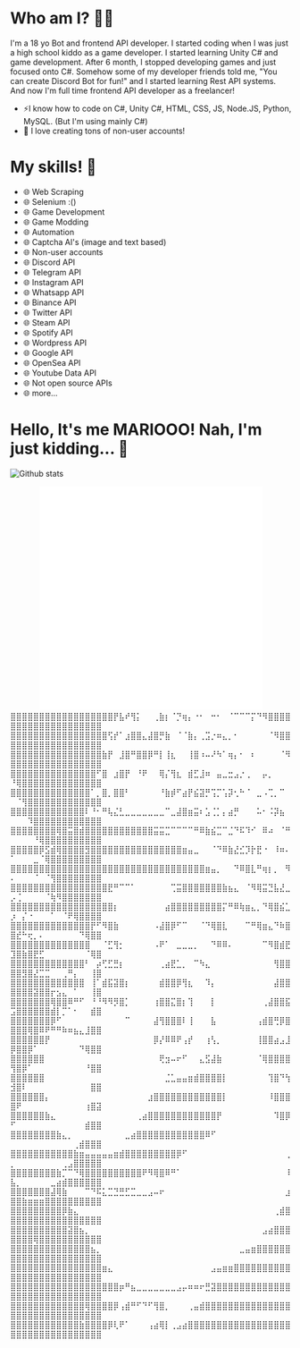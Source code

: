 # Who am I? 👨‍💻
I'm a 18 yo Bot and frontend API developer. I started coding when I was just a high school kiddo as a game developer. I started learning Unity C# and game development. After 6 month, I stopped developing games and just focused onto C#. Somehow some of my developer friends told me, "You can create Discord Bot for fun!" and I started learning Rest API systems. And now I'm full time frontend API developer as a freelancer!

- ⚡I know how to code on C#, Unity C#, HTML, CSS, JS, Node.JS, Python, MySQL. (But I'm using mainly C#)
- 💬 I love creating tons of non-user accounts!

# My skills! 🧙‍
- 🌐 Web Scraping
- 🌐 Selenium :()
- 🌐 Game Development
- 🌐 Game Modding
- 🌐 Automation 
- 🌐 Captcha AI's (image and text based)
- 🌐 Non-user accounts
- 🌐 Discord API
- 🌐 Telegram API
- 🌐 Instagram API
- 🌐 Whatsapp API
- 🌐 Binance API
- 🌐 Twitter API
- 🌐 Steam API
- 🌐 Spotify API
- 🌐 Wordpress API
- 🌐 Google API
- 🌐 OpenSea API
- 🌐 Youtube Data API
- 🌐 Not open source APIs
- 🌐 more...

# Hello, It's me MARIOOO! Nah, I'm just kidding... 👋
![Github stats](https://github-readme-stats.vercel.app/api?username=LindaMosep&show_icons=true&theme=radical)


<div align="center">
    <img src="https://github.com/LindaMosep/lindamosep/blob/4a77f1e985c8b9d7e13a1c2070125f294c6ba83e/blabla.svg" width="400" height="400" alt="css-in-readme">
</div>
⣿⣿⣿⣿⣿⣿⣿⣿⣿⣿⣿⣿⣿⣿⣿⣿⣿⣿⡟⣧⠞⢻⡅⠀⠀⢀⣷⡆⠈⡙⢶⡄⠐⠂⠀⠒⠂⠀⠈⠉⠉⠉⡍⠙⠻⣿⣿⣿⣿⣿⣿⣿⣿⣿⣿⣿⣿⣿⣿⣿⣿⣿⣿⣿⣿
⣿⣿⣿⣿⣿⣿⣿⣿⣿⣿⣿⣿⣿⣿⣿⣿⣿⢫⡞⠁⣰⣿⣿⣄⣼⣿⡛⣷⠀⠈⠈⣷⡄⢀⣩⡐⠶⣄⡀⠂⠀⠀⠀⠀⠀⠈⠻⣿⣿⣿⣿⣿⣿⣿⣿⣿⣿⣿⣿⣿⣿⣿⣿⣿⣿
⣿⣿⣿⣿⣿⣿⣿⣿⣿⣿⣿⣿⣿⣿⣿⣿⣷⡟⠀⣸⣿⠛⣿⣿⡿⠛⡇⢸⣆⠀⠀⢸⣿⠰⠤⠜⠳⠁⢶⡄⠂⠀⠆⠀⠀⠀⠀⠈⠻⣿⣿⣿⣿⣿⣿⣿⣿⣿⣿⣿⣿⣿⣿⣿⣿
⣿⣿⣿⣿⣿⣿⣿⣿⣿⣿⣿⣿⣿⣿⣿⠋⣿⠀⣰⣿⡟⠀⠘⠟⠀⠀⢿⡌⢻⣆⠀⣾⣋⣸⠶⠀⣤⣀⣒⣠⡐⢀⠀⠀⡤⡀⠀⠀⠀⠘⢿⣿⣿⣿⣿⣿⣿⣿⣿⣿⣿⣿⣿⣿⣿
⣿⣿⣿⣿⣿⣿⣿⣿⣿⣿⣿⣿⣿⣿⠁⡀⣿⡀⣿⣿⠃⠀⠀⠀⠀⠀⠘⣷⡾⠋⣴⡟⣮⣽⡛⢩⡉⢡⡽⢂⠓⠈⠀⣀⠠⢉⡀⠉⠀⠀⠈⢻⣿⣿⣿⣿⣿⣿⣿⣿⣿⣿⣿⣿⣿
⣿⣿⣿⣿⣿⣿⣿⣿⣿⣿⣿⣿⣿⠇⠘⠂⠛⢧⣌⣃⣀⣀⣀⣀⣀⣀⣀⠉⣀⣼⣿⣶⣭⠆⣡⢈⡁⡄⣴⡛⠀⠀⠀⠥⠂⠨⡽⣦⠀⠀⠀⠀⠹⣿⣿⣿⣿⣿⣿⣿⣿⣿⣿⣿⣿
⣿⣿⣿⣿⣿⣿⣿⣿⢿⣿⣭⣿⣾⣿⣿⣿⣿⣿⣿⣿⣿⣿⣿⣿⣿⣭⣭⣉⠉⠉⠉⠉⠛⠿⣷⣮⣉⠉⣈⠙⠯⠹⠊⠀⠿⠴⠀⠈⠛⠀⠀⠀⠀⠘⢿⣿⣿⣿⣿⣿⣿⣿⣿⣿⣿
⣿⣿⣿⣿⣿⡿⣫⣾⢿⣿⣿⣿⣿⣻⣿⣿⣿⣿⣿⣿⣿⣿⣿⣿⣿⣿⣿⣿⣿⣿⣶⣤⣀⠀⠀⠈⠙⠿⣷⣜⣊⡹⡗⣟⠐⠀⠸⠶⠄⠁⠀⠀⠀⣀⠈⢿⣿⣿⣿⣿⣿⣿⣿⣿⣿
⣿⣿⣿⣿⣿⣿⣿⣿⣿⣿⣿⣿⣿⣿⣿⣿⣿⣿⣿⣿⣿⣿⣿⣿⣿⣿⣿⣿⣿⣿⣿⣿⣿⣿⣶⣤⡀⠀⠀⠙⠿⣿⣇⠛⢶⡆⡀⠀⠻⠄⠀⠀⠀⠈⠀⠈⢻⣿⣿⣿⣿⣿⣿⣿⣿
⣿⣿⣿⣿⣿⣿⣿⣿⣿⣿⣿⣿⣿⣿⣿⣿⣿⣟⠛⠉⠉⠁⠀⠀⠀⠀⠀⠀⢉⣭⣿⣿⣿⣿⣿⣿⣿⣷⣦⣄⠀⠈⠻⢿⣭⣙⣧⣜⣀⡠⢈⠀⠀⠀⠀⠈⢷⠻⣿⣿⣿⣿⣿⣿⣿
⣿⣿⣿⣿⣿⣿⣿⣿⣿⣿⣿⣿⣿⣿⣿⣿⣿⣿⡆⠀⠀⠀⠀⠀⠀⠀⠀⣴⣿⣿⣿⣿⣿⣿⣿⣿⣿⡍⠛⠿⢷⣶⣄⡀⠙⢿⣿⣮⣁⡰⠀⡌⠐⠀⠀⠀⠁⠀⠈⠟⢿⣿⣿⣿⣿
⣿⣿⣿⣿⣿⣿⣿⣿⣿⣿⣿⣿⣿⣿⡟⠋⠻⣿⣷⠀⠀⠀⠀⠀⠀⠠⣼⣿⡿⠋⠉⠀⠀⠈⠙⢿⣿⣇⠀⠀⠀⠉⠛⢿⣶⣄⠙⠷⣿⣿⣞⠓⢖⡀⠄⠀⠀⠀⠀⠀⠀⠙⢿⣿⣿
⣿⣿⣿⣿⣿⣿⣿⣿⣿⣿⣿⣿⣿⣿⠀⠀⠈⣋⢻⡂⠀⠀⠀⠀⠀⠠⠟⠁⠀⣀⣀⣀⡀⠀⠀⠙⠿⠿⠄⠀⠀⠀⠀⠀⠉⠻⣿⣾⣟⣹⣿⣷⣿⣟⣋⠀⠀⠀⠀⠀⠀⠀⠈⢿⣿
⣿⣿⣿⣿⣿⣿⣿⣿⣿⣿⣿⣿⣿⠃⠀⡴⢋⣋⣛⡆⠀⠀⠀⠀⠀⠀⢀⣴⣟⣁⡀⠀⠉⠳⣄⠀⠀⠀⠀⠀⠀⠀⠀⠀⠀⠀⢻⣿⣿⣿⣿⣻⣿⣜⣉⣉⠀⠀⢀⠛⡄⠀⠀⢸⣿
⣿⣿⣿⣿⣿⣿⣿⣿⣿⣿⣿⣿⣿⠀⢸⠁⣾⣯⣽⣿⡆⠀⠀⠀⠀⠀⣾⣿⣿⡿⢻⣆⠀⠀⠹⡄⠀⠀⠀⠀⠀⠀⠀⠀⠀⠀⣼⣿⣿⣿⣿⣿⣿⣽⣿⣿⡖⣢⣄⠀⠁⠀⠀⢸⣿
⣿⣿⣿⣿⣿⣿⣿⢿⣿⣿⠿⠛⠋⠀⠘⠘⠻⠻⡻⣿⡁⠀⠀⠀⠀⢰⣿⣿⣍⣿⡆⢹⠀⠀⠀⡇⠀⠀⠀⠀⠀⠀⠀⠀⢀⣼⣿⣿⣯⣩⣿⣿⣿⣿⣿⣿⣾⡇⡉⠁⠂⠀⠀⣾⣿
⣿⣿⣿⣿⣿⣿⣿⡿⠋⠀⠀⠀⠀⠀⠀⠀⠀⠀⠀⠀⠉⠀⠀⠀⠀⣼⢻⣿⣿⣿⠇⢸⠀⠀⠀⣧⠀⠀⠀⠀⠀⠀⠀⢠⣾⣿⢛⡿⣿⣿⣿⣿⢿⣿⠿⠟⠛⠛⠷⠶⣦⣄⣸⣿⣿
⣿⣿⣿⣿⣿⣿⡟⠀⠀⠀⠀⠀⠀⠀⠀⠀⠀⠀⠀⠀⠀⠀⠀⠀⠀⡿⡜⠿⠿⠟⢠⡞⠀⠀⢰⢣⡀⠀⠀⠀⠀⠀⠀⢸⣿⣿⣴⣠⣸⡿⣿⣿⡿⠁⠀⠀⠀⠀⠀⠀⠀⠙⢿⣿⣿
⣿⣿⣿⣿⣿⣿⠀⠀⠀⠀⠀⠀⠀⠀⠀⠀⠀⠀⠀⠀⠀⠀⠀⠀⠀⠀⢟⣲⠤⠖⠋⠀⠀⣄⣫⣼⣷⠀⠀⠀⠀⠀⠀⠈⢿⣿⣿⣿⣿⢻⣿⡿⠁⠀⠀⠀⠀⠀⠀⠀⠀⠀⠘⣿⣿
⣿⣿⣿⣿⣿⣿⠀⠀⠀⠀⠀⠀⠀⠀⠀⠀⠀⠀⠀⠀⠀⠀⠀⠀⠀⠀⠀⣈⣁⣤⣤⣶⣾⣿⣿⣿⣿⡇⠀⠀⠀⠀⠀⠀⠀⢹⣿⠙⢳⣺⣿⠇⠀⠀⠀⠀⠀⠀⠀⠀⠀⠀⠀⣿⣿
⣿⣿⣿⣿⣿⣿⡄⠀⠀⠀⠀⠀⠀⠀⠀⠀⠀⠀⠀⠀⠀⠀⠀⠀⣰⣿⣿⣿⣿⣿⣿⣿⣿⣿⣿⣿⣿⡇⠀⠀⠀⠀⠀⠀⠀⠸⣿⣿⣿⣿⠟⠀⠀⠀⠀⠀⠀⠀⠀⠀⠀⠀⢰⣿⣽
⣿⣿⣿⣿⣿⣿⣷⣄⠀⠀⠀⠀⠀⠀⠀⠀⠀⠀⠀⠀⠀⠀⢀⣴⣿⣿⣿⣿⣿⣿⣿⣿⣿⣿⣿⣿⡟⠀⠀⠀⠀⠀⠀⠀⠀⠀⠹⣿⡿⠋⠀⠀⠀⠀⠀⠀⠀⠀⠀⠀⠀⠀⣾⣿⣿
⣿⣿⣿⣿⣿⣿⣿⣿⣷⣄⡀⠀⠀⠀⠀⠀⠀⠀⠀⠀⣀⣴⣿⣿⣿⣿⣿⣿⣿⣿⣿⣿⣿⣿⠿⠋⠀⠀⠀⠀⠀⠀⠀⠀⠀⠀⠀⠀⠀⠀⠀⠀⠀⠀⠀⠀⠀⠀⠀⠀⢀⣾⣿⣿⣿
⣿⣿⣿⣿⣿⣿⣿⣿⣿⣿⣿⣷⣶⣤⣤⣤⣤⣤⣶⣾⣿⣿⣿⣿⣿⣿⣿⣿⣿⡿⠋⠀⠀⠀⠀⠀⠀⠀⠀⠀⠀⠀⠀⠀⠀⠀⠀⠀⢀⡀⠀⠀⠀⠀⠀⠀⠀⠀⢀⣠⣿⣿⣿⣿⣿
⣿⣿⣿⣿⣿⣿⣿⣿⣷⡉⠉⠙⢿⣿⣿⣿⣿⣿⣿⣿⣿⣿⣿⠟⠻⢿⣿⠿⠛⠁⠀⠀⠀⠀⠀⠀⠀⠀⠀⠀⠀⠀⠀⠀⠀⠀⠀⠀⠸⣧⡀⠀⠀⠀⠀⠀⣀⣴⣾⣿⣿⣿⣿⣿⣿
⣿⣿⣿⣿⣿⣿⣿⣼⢿⣷⠀⠀⠀⠉⠙⠯⣅⣉⣙⣛⣋⣉⣀⣀⣠⠤⠖⠀⠀⠀⠀⠀⠀⠀⠀⠀⠀⠀⠀⠀⠀⠀⠀⠀⠀⠀⠀⠀⣰⣿⣿⣷⣶⣶⣶⣿⣿⣿⣿⣿⣿⣿⣿⣿⣿
⣿⣿⣿⣿⣿⣿⣿⣿⣿⡿⣷⣄⠀⠀⠀⠀⠀⠀⠀⠀⠀⠀⠀⠀⠀⠀⠀⠀⠀⠀⠀⠀⠀⠀⠀⠀⠀⠀⠀⠀⠀⠀⠀⠀⠀⠀⢀⣾⣿⣿⣿⣿⣿⣿⣿⣿⣿⣿⣿⣿⣿⣿⣿⣿⣿
⣿⣿⣿⣿⣿⣿⣿⣿⣿⣿⣽⣿⣦⡀⠀⠀⠀⠀⠀⠀⠀⠀⠀⠀⠀⠀⠀⠀⠀⠀⠀⠀⠀⠀⠀⠀⠀⠀⠀⠀⠀⠀⠀⠀⣠⣴⣿⣿⣿⣿⣿⣿⣿⢿⣿⣿⣿⣿⣿⣿⣿⣿⣿⣿⣿
⣿⣿⣿⣿⣿⣿⣿⣿⣿⣿⣿⣿⣿⣿⣦⡀⠀⠀⠀⠀⠀⠀⠀⠀⠀⠀⠀⠀⠀⠀⠀⠀⠀⠀⠀⠀⠀⠀⠀⠀⣀⣤⣶⣿⣿⣿⣿⣿⣿⣿⣿⣿⣿⣿⣿⣿⣿⣿⣿⣿⣿⣿⣿⣿⣿
⣿⣿⣿⣿⣿⣿⣿⣿⣿⣿⣿⣿⣿⣿⣿⣿⣶⣄⠀⠀⠀⠀⠀⠀⠀⠀⠀⠀⠀⠀⠀⠀⠀⠀⠀⣠⣤⣶⣶⣿⣿⣿⣿⣿⣿⣿⣿⣿⣿⣿⣿⣿⣿⣿⣿⣿⣿⣿⣿⣿⣿⣿⣿⣿⣿
⣿⣿⣿⣿⣿⣿⣿⣿⣿⣿⣿⣿⣿⣿⣿⣿⣿⣿⣿⡶⠛⣦⣀⣀⣀⣀⣀⣀⣀⣠⡤⠶⠶⠖⣛⣽⣿⣿⣿⣿⣿⣿⣿⣿⣿⣿⣿⣿⣿⣿⣿⣿⣿⣿⣿⣿⣿⣿⣿⣿⣿⣿⣿⣿⣿
⣿⣿⣿⣿⣿⣿⣿⣿⣿⣿⣿⣿⣿⢿⣿⣿⣿⣿⡿⢠⣾⠛⠋⠙⠋⢻⣿⡀⠀⠀⠀⢀⣤⣾⣿⣿⣿⣿⣿⣿⣿⣿⣿⣿⣿⣿⣿⣿⣿⣿⣿⣿⣿⣿⣿⣿⣿⣿⣿⣿⣿⣿⣿⣿⣿
⣿⣿⣿⣿⣿⣿⣿⣿⣿⣿⣿⣿⣷⣿⣿⣿⣿⡿⢇⠟⠁⠀⠀⠀⢠⣴⢿⡇⢀⣠⣴⣿⣿⣿⣿⣿⣿⣿⣿⣿⣿⣿⣿⣿⣿⣿⣿⣿⣿⣿⣿⣿⣿⣿⣿⣿⣿⣿⣿⣿⣿⣿⣿⣿⣿
